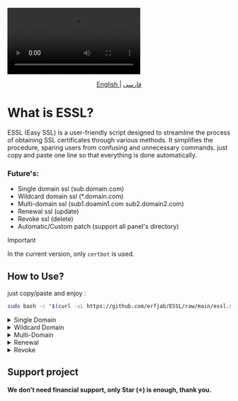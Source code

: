 ![example essl](essl.mp4)

<p align="center">
  <a href="./README.md">
	English
	</a>
	|
	<a href="./README_fa.md">
	فارسی
	</a>
</p>

# What is ESSL?
ESSL (Easy SSL) is a user-friendly script designed to streamline the process of obtaining SSL certificates through various methods. It simplifies the procedure, sparing users from confusing and unnecessary commands. just copy and paste one line so that everything is done automatically.

### Future's:
- Single domain ssl (sub.domain.com)
- Wildcard domain ssl (*.domain.com)
- Multi-domain ssl (sub1.doamin1.com sub2.domain2.com)
- Renewal ssl (update)
- Revoke ssl (delete)
- Automatic/Custom patch (support all panel's directory)

> [!IMPORTANT]
> In the current version, only `certbot` is used.


## How to Use?

just copy/paste and enjoy : 

```bash
sudo bash -c "$(curl -sL https://github.com/erfjab/ESSL/raw/main/essl.sh)"
```
<details>

<summary>Single Domain</summary>
	
In single domain after set DNS you only need :
- `domain` (e.g: sub.doamin.com)
- `email`

After receiving ssl, it will show you three path, the first one is for the desired path, the second one is for the border panel path and the third one is for the path of other panels. You received a certificate so easily and easily.
</details>


<details>

<summary>Wildcard Domain</summary>
	
In wildcard domain after set DNS you only need :
- `domain` (e.g: domain.com)
- `email`

Now it gives you a name and text value, which asks you to set them in text dns format, after a few moments, click set enter.

After receiving ssl, it will show you three path, the first one is for the desired path, the second one is for the border panel path and the third one is for the path of other panels. You received a certificate so easily and easily.
</details>


<details>

<summary>Multi-Domain</summary>
	
In Multi domain after set DNS you only need :
- `domain's` (in a line with a space e.g: sub1.domain1.com sub2.domain2.com...)
- `email`

After receiving ssl, it will show you three path, the first one is for the desired path, the second one is for the border panel path and the third one is for the path of other panels. You received a certificate so easily and easily.
</details>

<details>

<summary>Renewal</summary>
	
In renewal you only need :
- `domain` (e.g: *.domain.com (wildcard) sub.domain.com (single))

If it needs to be extended, it will be extended, otherwise it will say that it is not needed yet.
</details>


<details>

<summary>Revoke</summary>
	
In Revoke fi you only need :
- `fullchain.pem path` (e.g: /etc/letsencrypt/live/essl.sweter.top/fullchain.pem)

In revoke, it will first show you the list of domains so you can choose the desired domain and copy/paste the exact address of the domain to be revoked.
</details>

## Support project 

**We don't need financial support, only Star (⭐) is enough, thank you.**
